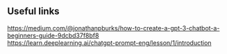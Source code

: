 ## Useful links
https://medium.com/@jonathanpburks/how-to-create-a-gpt-3-chatbot-a-beginners-guide-9dcbd37f8bf8  
https://learn.deeplearning.ai/chatgpt-prompt-eng/lesson/1/introduction  
